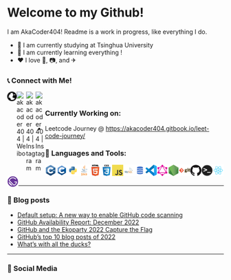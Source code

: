 # Welcome to my Github! 
I am AkaCoder404! Readme is a work in progress, like everything I do. 

- 🏫 I am currently studying at Tsinghua University
- 🍎 I am currently learning everything ! 
- :heart: I love 🏀, 📷, and ✈

### 📞 Connect with Me! 
[<img align="left" alt="akacoder404.com" width="22px" src="https://raw.githubusercontent.com/iconic/open-iconic/master/svg/globe.svg" />][website]
[<img align="left" alt="akacoder404 | Weibo" width="22px" src="https://cdn.jsdelivr.net/npm/simple-icons@v3/icons/sinaweibo.svg" />][weibo]
[<img align="left" alt="akacoder404 | Instagram" width="22px" src="https://cdn.jsdelivr.net/npm/simple-icons@v3/icons/instagram.svg" />][instagram]
[<img align="left" alt="akacoder404 | Instagram" width="22px" src="https://cdn.jsdelivr.net/npm/simple-icons@v3/icons/alipay.svg" />][alipay]
<!-- [<img align="left" alt="codeSTACKr | YouTube" width="22px" src="https://cdn.jsdelivr.net/npm/simple-icons@v3/icons/youtube.svg" />][youtube]
[<img align="left" alt="codeSTACKr | Twitter" width="22px" src="https://cdn.jsdelivr.net/npm/simple-icons@v3/icons/twitter.svg" />][twitter]
[<img align="left" alt="codeSTACKr | LinkedIn" width="22px" src="https://cdn.jsdelivr.net/npm/simple-icons@v3/icons/linkedin.svg" />][linkedin] -->
<br/>

### Currently Working on:
- Leetcode Journey @ https://akacoder404.gitbook.io/leet-code-journey/


### 🔨 Languages and Tools:
<img align="left" alt="CPP" width="26px" src="https://raw.githubusercontent.com/github/explore/80688e429a7d4ef2fca1e82350fe8e3517d3494d/topics/cpp/cpp.png" />
<img align="left" alt="C" width="26px" src="https://raw.githubusercontent.com/github/explore/80688e429a7d4ef2fca1e82350fe8e3517d3494d/topics/c/c.png" />
<img align="left" alt="Python" width="26px" src="https://raw.githubusercontent.com/github/explore/80688e429a7d4ef2fca1e82350fe8e3517d3494d/topics/python/python.png" />
<img align="left" alt="Python" width="26px" src="https://raw.githubusercontent.com/github/explore/80688e429a7d4ef2fca1e82350fe8e3517d3494d/topics/java/java.png" />
<img align="left" alt="HTML5" width="26px" src="https://raw.githubusercontent.com/github/explore/80688e429a7d4ef2fca1e82350fe8e3517d3494d/topics/html/html.png" />
<img align="left" alt="CSS3" width="26px" src="https://raw.githubusercontent.com/github/explore/80688e429a7d4ef2fca1e82350fe8e3517d3494d/topics/css/css.png" />
<img align="left" alt="JavaScript" width="26px" src="https://raw.githubusercontent.com/github/explore/80688e429a7d4ef2fca1e82350fe8e3517d3494d/topics/javascript/javascript.png" />
<img align="left" alt="MySQL" width="26px" src="https://raw.githubusercontent.com/github/explore/80688e429a7d4ef2fca1e82350fe8e3517d3494d/topics/mysql/mysql.png" />
<img align="left" alt="SQL" width="26px" src="https://raw.githubusercontent.com/github/explore/80688e429a7d4ef2fca1e82350fe8e3517d3494d/topics/sql/sql.png" />
<img align="left" alt="Visual Studio Code" width="26px" src="https://raw.githubusercontent.com/github/explore/80688e429a7d4ef2fca1e82350fe8e3517d3494d/topics/visual-studio-code/visual-studio-code.png"/>
<img align="left" alt="GraphQL" width="26px" src="https://raw.githubusercontent.com/github/explore/80688e429a7d4ef2fca1e82350fe8e3517d3494d/topics/graphql/graphql.png" />
<img align="left" alt="Node.js" width="26px" src="https://raw.githubusercontent.com/github/explore/80688e429a7d4ef2fca1e82350fe8e3517d3494d/topics/nodejs/nodejs.png" />
<img align="left" alt="Git" width="26px" src="https://raw.githubusercontent.com/github/explore/80688e429a7d4ef2fca1e82350fe8e3517d3494d/topics/git/git.png" />
<img align="left" alt="GitHub" width="26px" src="https://raw.githubusercontent.com/github/explore/78df643247d429f6cc873026c0622819ad797942/topics/github/github.png" />
<img align="left" alt="Terminal" width="26px" src="https://raw.githubusercontent.com/github/explore/80688e429a7d4ef2fca1e82350fe8e3517d3494d/topics/terminal/terminal.png" />
<img align="left" alt="React" width="26px" src="https://raw.githubusercontent.com/github/explore/80688e429a7d4ef2fca1e82350fe8e3517d3494d/topics/react/react.png" />
<img align="left" alt="Gatsby" width="26px" src="https://raw.githubusercontent.com/github/explore/e94815998e4e0713912fed477a1f346ec04c3da2/topics/gatsby/gatsby.png" />

<br/><br/><hr>


### 📕 Blog posts
<!-- BLOG-POST-LIST:START -->
- [Default setup: A new way to enable GitHub code scanning](https://github.blog/2023-01-09-default-setup-a-new-way-to-enable-github-code-scanning/)
- [GitHub Availability Report: December 2022](https://github.blog/2023-01-04-github-availability-report-december-2022/)
- [GitHub and the Ekoparty 2022 Capture the Flag](https://github.blog/2022-12-30-github-and-the-ekoparty-2022-capture-the-flag/)
- [GitHub’s top 10 blog posts of 2022](https://github.blog/2022-12-29-githubs-top-10-blog-posts-of-2022/)
- [What’s with all the ducks?](https://github.blog/2022-12-23-whats-with-all-the-ducks/)
<!-- BLOG-POST-LIST:END -->

<hr>

### 🎦 Social Media




[//]: # (link defs that don't show up)

[website]: http://123.56.233.131/
<!-- 
[course]: 
[twitter]: 
[youtube]:  -->
[alipay]: https://alipay.com/
[weibo]: https://weibo.com/u/7725080699
[instagram]: https://www.instagram.com/curiousgeorgeli/
<!-- [linkedin]: 
[webdevplaylist]: 
[jsplaylist]: 
[cssplaylist]: 
[reactplaylist]:  -->

<!-- 
![Your Repository's Stats](https://github-readme-stats.vercel.app/api/top-langs/?username=AkashiLi&theme=blue-green) -->
